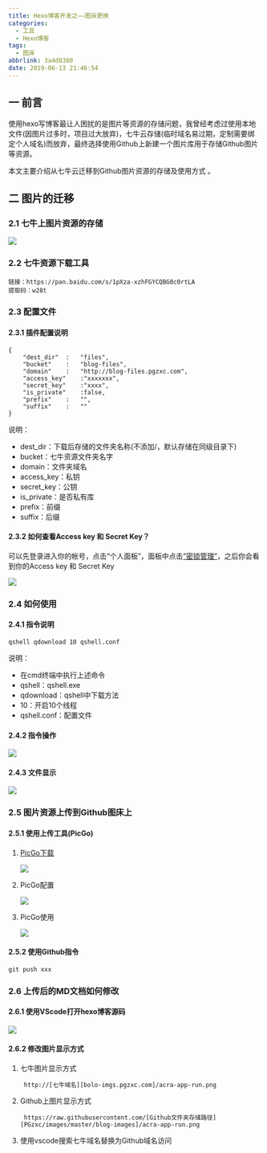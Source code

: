 ```yaml
---
title: Hexo博客开发之——图床更换
categories:
  - 工具
  - Hexo博客
tags:
  - 图床
abbrlink: 3a4d8380
date: 2019-06-13 21:46:54
---
```

## 一 前言
使用hexo写博客最让人困扰的是图片等资源的存储问题，我曾经考虑过使用本地文件(因图片过多时，项目过大放弃)，七牛云存储(临时域名易过期，定制需要绑定个人域名)而放弃，最终选择使用Github上新建一个图片库用于存储Github图片等资源。  

本文主要介绍从七牛云迁移到Github图片资源的存储及使用方式  。  

<!--more-->

## 二 图片的迁移 

### 2.1 七牛上图片资源的存储  
![][1] 

### 2.2 七牛资源下载工具  

	链接：https://pan.baidu.com/s/1pXza-xzhFGYCQBG0c0rtLA 
	提取码：w28t 

### 2.3 配置文件 

#### 2.3.1 插件配置说明 
	{
    	"dest_dir"  :   "files",
    	"bucket"    :   "blog-files",
    	"domain"    :   "http://blog-files.pgzxc.com",
    	"access_key"    :"xxxxxxx",
    	"secret_key"    :"xxxx",
    	"is_private"    :false,
    	"prefix"    :   "",
    	"suffix"    :   ""
	}


说明： 


* dest_dir：下载后存储的文件夹名称(不添加/，默认存储在同级目录下)
* bucket：七牛资源文件夹名字
* domain：文件夹域名
* access_key：私钥
* secret_key：公钥
* is_private：是否私有库
* prefix：前缀
* suffix：后缀

#### 2.3.2 如何查看Access key 和 Secret Key？  
    
可以先登录进入你的帐号，点击“个人面板”，面板中点击[“密锁管理”][2]，之后你会看到你的Access key 和 Secret Key  

![][3] 


### 2.4 如何使用
 
#### 2.4.1 指令说明

	qshell qdownload 10 qshell.conf

说明：     
 
* 在cmd终端中执行上述命令  
* qshell：qshell.exe
* qdownload：qshell中下载方法
* 10：开启10个线程
* qshell.conf：配置文件


#### 2.4.2 指令操作
![][4]
#### 2.4.3 文件显示
![][5]



### 2.5 图片资源上传到Github图床上
#### 2.5.1 使用上传工具(PicGo)
1. [PicGo下载][6]      
	
	![][7]
2. PicGo配置 
	
	![][8]
3. PicGo使用
	
	![][9]

#### 2.5.2 使用Github指令
 

	git push xxx  

### 2.6 上传后的MD文档如何修改

#### 2.6.1 使用VScode打开hexo博客源码
![][10]
#### 2.6.2 修改图片显示方式 
1. 七牛图片显示方式   

		http://[七牛域名][bolo-imgs.pgzxc.com]/acra-app-run.png

2. Github上图片显示方式    

		https://raw.githubusercontent.com/[Github文件夹存储路径][PGzxc/images/master/blog-images]/acra-app-run.png  


3. 使用vscode搜索七牛域名替换为Github域名访问



[1]: https://cdn.jsdelivr.net/gh/pgzxc/CDN/blog-image/hexo-qiniu-store.png
[2]: https://portal.qiniu.com/user/key
[3]: https://cdn.jsdelivr.net/gh/pgzxc/CDN/blog-image/hexo-qiniu-accesskey-secretkey.png
[4]: https://cdn.jsdelivr.net/gh/pgzxc/CDN/blog-image/hexo-qiniu-images-download.png
[5]: https://cdn.jsdelivr.net/gh/pgzxc/CDN/blog-image/hexo-qiniu-images-download-after.png
[6]: https://github.com/Molunerfinn/PicGo
[7]: https://cdn.jsdelivr.net/gh/pgzxc/CDN/blog-image/hexo-github-picgo-download.png
[8]: https://cdn.jsdelivr.net/gh/pgzxc/CDN/blog-image/hexo-picgo-github-setting.png
[9]: https://cdn.jsdelivr.net/gh/pgzxc/CDN/blog-image/hexo-picgo-github-upload.png
[10]: https://cdn.jsdelivr.net/gh/pgzxc/CDN/blog-image/hexo-vscode-open.png
